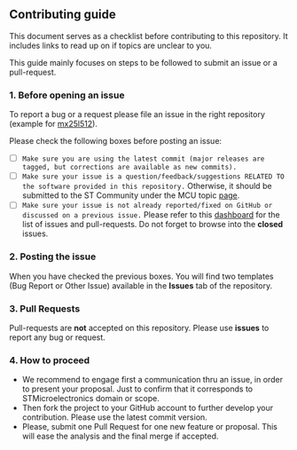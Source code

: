## Contributing guide

This document serves as a checklist before contributing to this repository.
It includes links to read up on if topics are unclear to you.

This guide mainly focuses on steps to be followed to submit an issue or a pull-request.

### 1. Before opening an issue

To report a bug or a request please file an issue in the right repository
(example for [mx25l512](https://github.com/STMicroelectronics/mx25l512/issues/new/choose)).

Please check the following boxes before posting an issue:
- [ ] `Make sure you are using the latest commit (major releases are tagged, but corrections are available as new commits).`
- [ ] `Make sure your issue is a question/feedback/suggestions RELATED TO the software provided in this repository.` Otherwise, it should be submitted to the ST Community under the MCU topic [page](https://community.st.com/s/group/0F90X000000AXsASAW/stm32-mcus).
- [ ] `Make sure your issue is not already reported/fixed on GitHub or discussed on a previous issue.` Please refer to this [dashboard](https://github.com/orgs/STMicroelectronics/projects/2) for the list of issues and pull-requests. Do not forget to browse into the **closed** issues.

### 2. Posting the issue
When you have checked the previous boxes. You will find two templates (Bug Report or Other Issue) available in the **Issues** tab of the repository.

### 3. Pull Requests
Pull-requests are **not** accepted on this repository. Please use **issues** to report any bug or request.

### 4. How to proceed

* We recommend to engage first a communication thru an issue, in order to present your proposal. Just to confirm that it corresponds to STMicroelectronics domain or scope.
* Then fork the project to your GitHub account to further develop your contribution. Please use the latest commit version.
* Please, submit one Pull Request for one new feature or proposal. This will ease the analysis and the final merge if accepted.

